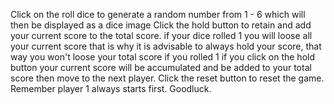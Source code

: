 Click on the roll dice to generate a random number from 1 - 6 which will then be displayed as a dice image
Click the hold button to retain and add your current score to the total score.
if your dice rolled 1 you will loose all your current score that is why it is advisable to always hold your score, that way you won't loose your total score if you rolled 1
if you click on the hold button your current score will be accumulated and be added to your total score then move to the next player.
Click the reset button to reset the game.
Remember player 1 always starts first. Goodluck.

